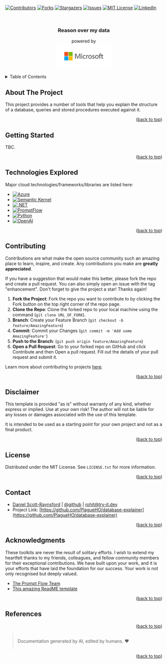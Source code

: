 <a id="readme-top"></a>

[![Contributors][contributors-shield]][contributors-url]
[![Forks][forks-shield]][forks-url]
[![Stargazers][stars-shield]][stars-url]
[![Issues][issues-shield]][issues-url]
[![MIT License][license-shield]][license-url]
[![LinkedIn][linkedin-shield]][linkedin-url]

<!-- PROJECT LOGO -->
<br />
<div align="center">
  <h3 align="center">
    Reason over my data
  </h3>

  <p align="center">
    powered by
    <br />
    <a href="https://github.com/plagueho/database-explainer">
        <img src="docs/img/logo.png" alt="Logo" height="80">
    </a>
  </p>
</div>

<!-- TABLE OF CONTENTS -->
<details>
  <summary>Table of Contents</summary>
  <ol>
    <li>
      <a href="#about-the-project">About The Project</a>
    </li>
    <li>
      <a href="#getting-started">Getting Started</a>
    </li>  
    <li>
      <a href="#technologies-explored">Technologies Explored</a>
    </li>    
    <li><a href="#contributing">Contributing</a></li>
    <li><a href="#disclaimer">Disclaimer</a></li>
    <li><a href="#license">License</a></li>
    <li><a href="#contact">Contact</a></li>
    <li><a href="#acknowledgments">Acknowledgments</a></li>
    <li><a href="#references">References</a></li>
  </ol>
</details>

<!-- ABOUT THE PROJECT -->
## About The Project

This project provides a number of tools that help you explain the structure of a database, queries and stored procedures executed against it.

<p align="right">(<a href="#readme-top">back to top</a>)</p>

## Getting Started

TBC.

<p align="right">(<a href="#readme-top">back to top</a>)</p>


## Technologies Explored


Major cloud technologies/frameworks/libraries are listed here:

- [![Azure][azure-shield]][azure-url]
- [![Semantic Kernel][sk-shield]][sk-url]
- [![.NET][dotnet-shield]][dotnet-url]   
- [![PromptFlow][prompt-flow-shield]][prompt-flow-url]
- [![Python][python-shield]][Python-url]
- [![OpenAI][openai-shield]][openai-url]

<p align="right">(<a href="#readme-top">back to top</a>)</p>

<!-- CONTRIBUTING -->
## Contributing

Contributions are what make the open source community such an amazing place to learn, inspire, and create. Any contributions you make are **greatly appreciated**.

If you have a suggestion that would make this better, please fork the repo and create a pull request. You can also simply open an issue with the tag "enhancement".
Don't forget to give the project a star! Thanks again!

1. **Fork the Project**: Fork the repo you want to contribute to by clicking the Fork button on the top right corner of the repo page.
1. **Clone the Repo**: Clone the forked repo to your local machine using the command (`git clone URL_OF_FORK`).
2. **Branch**: Create your Feature Branch (`git checkout -b feature/AmazingFeature`)
3. **Commit**: Commit your Changes (`git commit -m 'Add some AmazingFeature'`)
4. **Push to the Branch**: (`git push origin feature/AmazingFeature`)
5. **Open a Pull Request**: Go to your forked repo on GitHub and click Contribute and then Open a pull request. Fill out the details of your pull request and submit it.

Learn more about contributing to projects [here](https://docs.github.com/en/get-started/quickstart/contributing-to-projects).



<p align="right">(<a href="#readme-top">back to top</a>)</p>

<!-- DISCPLAIMER -->
## Disclaimer

This template is provided "as is" without warranty of any kind, whether express or implied. Use at your own risk! The author will not be liable for any losses or damages associated with the use of this template. 

It is intended to be used as a starting point for your own project and not as a final product.

<p align="right">(<a href="#readme-top">back to top</a>)</p>

<!-- LICENSE -->
## License

Distributed under the MIT License. See `LICENSE.txt` for more information.

<p align="right">(<a href="#readme-top">back to top</a>)</p>


<!-- CONTACT -->
## Contact

- [Daniel Scott-Raynsford](https://danielscottraynsford.com) | [@github](https://github.com/PlagueHO) | rohit@try-it.dev
- Project Link: [https://github.com/PlagueHO/database-explainer](https://github.com/PlagueHO/database-explainer)

<p align="right">(<a href="#readme-top">back to top</a>)</p>

<!-- ACKNOWLEDGMENTS -->
## Acknowledgments

These toolkits are never the result of solitary efforts. I wish to extend my heartfelt thanks to my friends, colleagues, and fellow community members for their exceptional contributions. We have built upon your work, and it is your efforts that have laid the foundation for our success. Your work is not only recognised but deeply valued.

* [The Prompt Flow Team]()
* [This amazing ReadME template](https://github.com/othneildrew/Best-README-Template)

<p align="right">(<a href="#readme-top">back to top</a>)</p>

<!-- REFERENCES -->
## References

<p align="right">(<a href="#readme-top">back to top</a>)</p>

> <br/> Documentation generated by AI, edited by humans. ❤️ <br/> <br/>


<p align="right">(<a href="#readme-top">back to top</a>)</p>


[contributors-shield]: https://img.shields.io/github/contributors/PlagueHO/database-explainer.svg
[contributors-url]: https://github.com/PlagueHO/database-explainer/graphs/contributors
[forks-shield]: https://img.shields.io/github/forks/PlagueHO/database-explainer.svg
[forks-url]: https://github.com/PlagueHO/database-explainer/network/members
[stars-shield]: https://img.shields.io/github/stars/PlagueHO/database-explainer.svg
[stars-url]: https://github.com/PlagueHO/database-explainer/stargazers
[issues-shield]: https://img.shields.io/github/issues/PlagueHO/database-explainer.svg
[issues-url]: https://github.com/PlagueHO/database-explainer/issues
[license-shield]: https://img.shields.io/github/license/PlagueHO/database-explainer.svg
[license-url]: https://github.com/PlagueHO/database-explainer/blob/master/LICENSE.txt
[linkedin-shield]: https://img.shields.io/badge/-LinkedIn-black.svg?logo=linkedin&colorB=555
[linkedin-url]: https://www.linkedin.com/in/dscottraynsford


[openai-shield]: https://img.shields.io/badge/OpenAI-5A5AFF?logo=openai&logoColor=white
[openai-url]: https://openai.com/
[azure-shield]: https://img.shields.io/badge/Microsoft_Azure-0078D4?logo=microsoft-azure&logoColor=white
[azure-url]: https://azure.microsoft.com
[dotnet-shield]: https://img.shields.io/badge/.NET-512BD4?logo=dotnet&logoColor=white
[dotnet-url]: https://dotnet.microsoft.com
[python-shield]: https://img.shields.io/badge/Python-3776AB?logo=python&logoColor=white
[python-url]: https://www.python.org
[sk-shield]: https://img.shields.io/badge/Semantic%20Kernel-5E5E5E?logo=microsoft
[sk-url]: https://learn.microsoft.com/en-us/semantic-kernel/
[prompt-flow-shield]: https://img.shields.io/badge/Prompt%20Flow-505E3E?logo=microsoft
[prompt-flow-url]: https://aka.ms/promptflow
